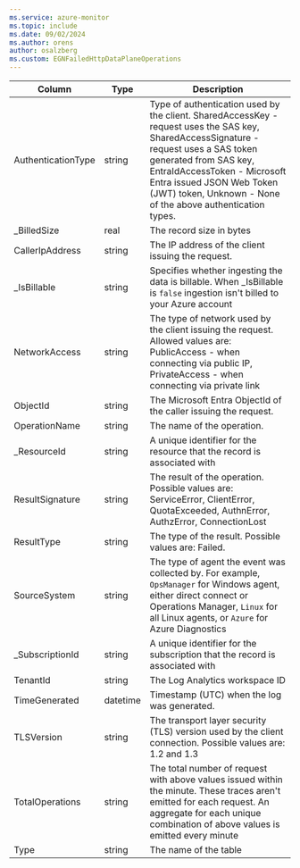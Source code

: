 ```yaml
---
ms.service: azure-monitor
ms.topic: include
ms.date: 09/02/2024
ms.author: orens
author: osalzberg
ms.custom: EGNFailedHttpDataPlaneOperations
---
```



| Column | Type | Description |
|---|---|---|
| AuthenticationType | string | Type of authentication used by the client. SharedAccessKey - request uses the SAS key, SharedAccessSignature - request uses a SAS token generated from SAS key, EntraIdAccessToken - Microsoft Entra issued JSON Web Token (JWT) token, Unknown - None of the above authentication types. |
| _BilledSize | real | The record size in bytes |
| CallerIpAddress | string | The IP address of the client issuing the request. |
| _IsBillable | string | Specifies whether ingesting the data is billable. When _IsBillable is `false` ingestion isn't billed to your Azure account |
| NetworkAccess | string | The type of network used by the client issuing the request. Allowed values are: PublicAccess - when connecting via public IP, PrivateAccess - when connecting via private link |
| ObjectId | string | The Microsoft Entra ObjectId of the caller issuing the request. |
| OperationName | string | The name of the operation. |
| _ResourceId | string | A unique identifier for the resource that the record is associated with |
| ResultSignature | string | The result of the operation. Possible values are: ServiceError, ClientError, QuotaExceeded, AuthnError, AuthzError, ConnectionLost |
| ResultType | string | The type of the result. Possible values are: Failed. |
| SourceSystem | string | The type of agent the event was collected by. For example, `OpsManager` for Windows agent, either direct connect or Operations Manager, `Linux` for all Linux agents, or `Azure` for Azure Diagnostics |
| _SubscriptionId | string | A unique identifier for the subscription that the record is associated with |
| TenantId | string | The Log Analytics workspace ID |
| TimeGenerated | datetime | Timestamp (UTC) when the log was generated. |
| TLSVersion | string | The transport layer security (TLS) version used by the client connection. Possible values are: 1.2 and 1.3 |
| TotalOperations | string | The total number of request with above values issued within the minute. These traces aren't emitted for each request. An aggregate for each unique combination of above values is emitted every minute |
| Type | string | The name of the table |
